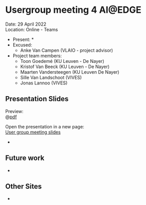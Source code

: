 # Usergroup meeting 4 AI@EDGE

Date: 29 April 2022 <br/>
Location: Online - Teams

* Present:
  * 
* Excused:
  * Anke Van Campen (VLAIO - project advisor)
* Project team members:
  * Toon Goedemé (KU Leuven - De Nayer)
  * Kristof Van Beeck (KU Leuven - De Nayer)
  * Maarten Vandersteegen (KU Leuven De Nayer)
  * Sille Van Landschoot (VIVES)
  * Jonas Lannoo (VIVES)

## Presentation Slides

Preview: <br/>
@[pdf](https://ai-edge.be/UG4.pdf)

Open the presentation in a new page: <br/>
[User group meeting slides](https://ai-edge.be/UG4.pdf)

* 

## Future work

* 

## Other Sites

* 

